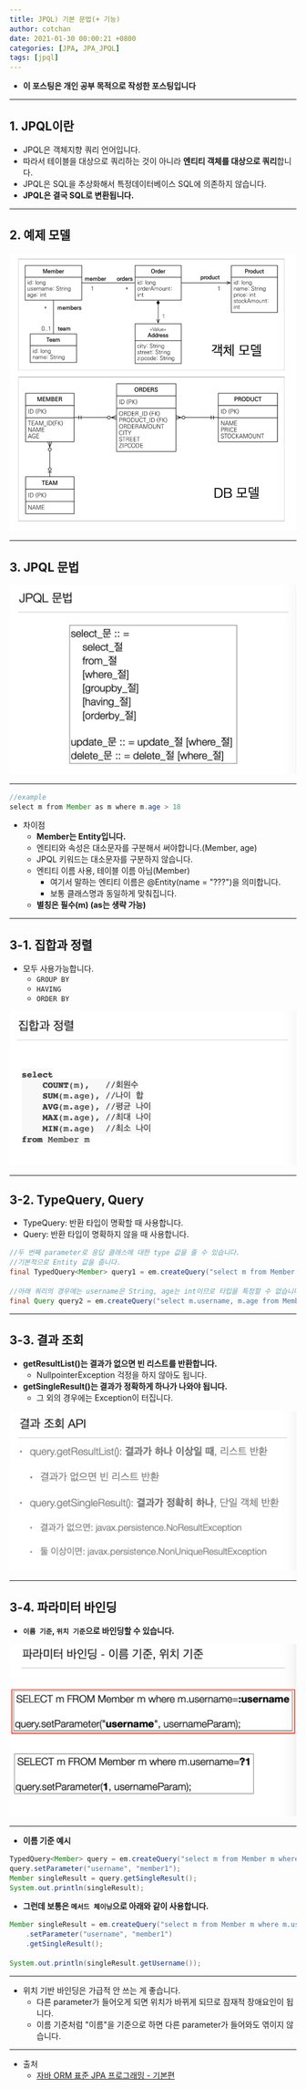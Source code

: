 ```yaml
---
title: JPQL) 기본 문법(+ 기능)
author: cotchan 
date: 2021-01-30 00:00:21 +0800 
categories: [JPA, JPA_JPQL]
tags: [jpql] 
---
```


+ **이 포스팅은 개인 공부 목적으로 작성한 포스팅입니다**

---

## 1. JPQL이란

+ JPQL은 객체지향 쿼리 언어입니다. 
+ 따라서 테이블을 대상으로 쿼리하는 것이 아니라 **엔티티 객체를 대상으로 쿼리**합니다.
+ JPQL은 SQL을 추상화해서 특정데이터베이스 SQL에 의존하지 않습니다.
+ **JPQL은 결국 SQL로 변환됩니다.**

---

## 2. 예제 모델

![Desktop View](/assets/img/post/jpa/2021-01-30-jpa-jpql-base-01.png)

---

## 3. JPQL 문법

![Desktop View](/assets/img/post/jpa/2021-01-30-jpa-jpql-base-02.png)

---

```java
//example
select m from Member as m where m.age > 18
```

+ 차이점 
  + **Member는 Entity입니다.**
  + 엔티티와 속성은 대소문자를 구분해서 써야합니다.(Member, age)
  + JPQL 키워드는 대소문자를 구분하지 않습니다.
  + 엔티티 이름 사용, 테이블 이름 아님(Member)
    + 여기서 말하는 엔티티 이름은 @Entity(name = "???")을 의미합니다.
    + 보통 클래스명과 동일하게 맞춰집니다.
  + **별칭은 필수(m) (as는 생략 가능)**

---

## 3-1. 집합과 정렬

+ 모두 사용가능합니다.
  + `GROUP BY`
  + `HAVING`
  + `ORDER BY`

![Desktop View](/assets/img/post/jpa/2021-01-30-jpa-jpql-base-03.png)

---

## 3-2. TypeQuery, Query

+ TypeQuery: 반환 타입이 명확할 때 사용합니다.
+ Query: 반환 타입이 명확하지 않을 때 사용합니다.

```java
//두 번째 parameter로 응답 클래스에 대한 type 값을 줄 수 있습니다.
//기본적으로 Entity 값을 줍니다.
final TypedQuery<Member> query1 = em.createQuery("select m from Member m", Member.class);
            
//아래 쿼리의 경우에는 username은 String, age는 int이므로 타입을 특정할 수 없습니다. 
final Query query2 = em.createQuery("select m.username, m.age from Member m");
```

---

## 3-3. 결과 조회

+ **getResultList()는 결과가 없으면 빈 리스트를 반환합니다.**
  + NullpointerException 걱정을 하지 않아도 됩니다.
+ **getSingleResult()는 결과가 정확하게 하나가 나와야 됩니다.**
  + 그 외의 경우에는 Exception이 터집니다.

![Desktop View](/assets/img/post/jpa/2021-01-30-jpa-jpql-base-04.png)

---

## 3-4. 파라미터 바인딩

+ **`이름 기준`, `위치 기준`으로 바인딩할 수 있습니다.**

![Desktop View](/assets/img/post/jpa/2021-01-30-jpa-jpql-base-05.png)

---

+ **이름 기준 예시**

```java
TypedQuery<Member> query = em.createQuery("select m from Member m where m.username = :username", Member.class);
query.setParameter("username", "member1");
Member singleResult = query.getSingleResult();
System.out.println(singleResult);
```

+ **그런데 보통은 `메서드 체이닝`으로 아래와 같이 사용합니다.**

```java
Member singleResult = em.createQuery("select m from Member m where m.username = :username", Member.class)
    .setParameter("username", "member1")
    .getSingleResult();

System.out.println(singleResult.getUsername());
```

---

+ 위치 기반 바인딩은 가급적 안 쓰는 게 좋습니다.
  + 다른 parameter가 들어오게 되면 위치가 바뀌게 되므로 잠재적 장애요인이 됩니다.
  + 이름 기준처럼 "이름"을 기준으로 하면 다른 parameter가 들어와도 엮이지 않습니다.

---

+ 출처
    + [자바 ORM 표준 JPA 프로그래밍 - 기본편](https://www.inflearn.com/course/ORM-JPA-Basic)
